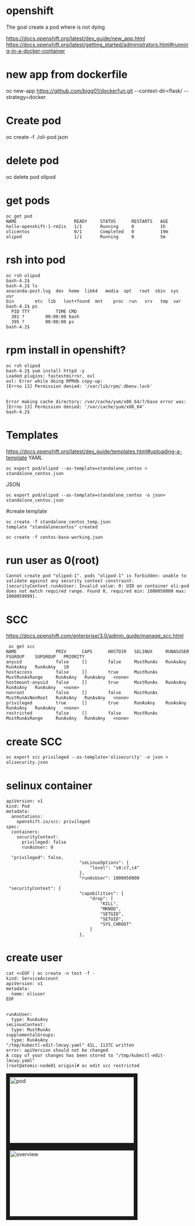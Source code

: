 # openshift

The goal create a pod where is not dying

https://docs.openshift.org/latest/dev_guide/new_app.html
https://docs.openshift.org/latest/getting_started/administrators.html#running-in-a-docker-container

# new app from dockerfile
oc new-app https://github.com/bigg01/dockerfun.git --context-dir=flask/  --strategy=docker

# Create pod
oc create -f ./oli-pod.json

# delete pod
oc delete pod olipod

# get pods
```
oc get pod
NAME                      READY     STATUS      RESTARTS   AGE
hello-openshift-1-rm2is   1/1       Running     0          1h
olicentos                 0/1       Completed   0          19m
olipod                    1/1       Running     0          5m
```
# rsh into pod
```
oc rsh olipod
bash-4.2$
bash-4.2$ ls
anaconda-post.log  dev	home  lib64	  media  opt   root  sbin  sys	usr
bin		   etc	lib   lost+found  mnt	 proc  run   srv   tmp	var
bash-4.2$ ps
  PID TTY          TIME CMD
  381 ?        00:00:00 bash
  395 ?        00:00:00 ps
bash-4.2$
```
# rpm install in openshift?

```
oc rsh olipod
bash-4.2$ yum install httpd -y
Loaded plugins: fastestmirror, ovl
ovl: Error while doing RPMdb copy-up:
[Errno 13] Permission denied: '/var/lib/rpm/.dbenv.lock'


Error making cache directory: /var/cache/yum/x86_64/7/base error was: [Errno 13] Permission denied: '/var/cache/yum/x86_64'
bash-4.2$
```
# Templates
https://docs.openshift.org/latest/dev_guide/templates.html#uploading-a-template
YAML
```
oc export pod/olipod --as-template=standalone_centos > standalone_centos.json
```

JSON
```
oc export pod/olipod --as-template=standalone_centos -o json> standalone_centos.json
```
#create template
```
oc create -f standalone_centos_temp.json
template "standalonecentos" created

oc create -f centos-base-working.json

```
# run user as 0(root)
```
Cannot create pod "olipod-1". pods "olipod-1" is forbidden: unable to validate against any security context constraint: [securityContext.runAsUser: Invalid value: 0: UID on container oli-pod does not match required range. Found 0, required min: 1000050000 max: 1000059999].
```
# SCC
https://docs.openshift.com/enterprise/3.0/admin_guide/manage_scc.html
```
 oc get scc
NAME               PRIV      CAPS      HOSTDIR   SELINUX     RUNASUSER          FSGROUP    SUPGROUP   PRIORITY
anyuid             false     []        false     MustRunAs   RunAsAny           RunAsAny   RunAsAny   10
hostaccess         false     []        true      MustRunAs   MustRunAsRange     RunAsAny   RunAsAny   <none>
hostmount-anyuid   false     []        true      MustRunAs   RunAsAny           RunAsAny   RunAsAny   <none>
nonroot            false     []        false     MustRunAs   MustRunAsNonRoot   RunAsAny   RunAsAny   <none>
privileged         true      []        true      RunAsAny    RunAsAny           RunAsAny   RunAsAny   <none>
restricted         false     []        false     MustRunAs   MustRunAsRange     RunAsAny   RunAsAny   <none>
```

# create SCC
```
oc export scc privileged --as-template='olisecurity' -o json > olisecurity.json
```

# selinux container
```
apiVersion: v1
kind: Pod
metadata:
  annotations:
    openshift.io/scc: privileged
spec:
  containers:
    securityContext:
      privileged: false
      runAsUser: 0
```

```
  "privileged": false,
                            "seLinuxOptions": {
                                "level": "s0:c7,c4"
                            },
                            "runAsUser": 1000050000
```
```
 "securityContext": {
                            "capabilities": {
                                "drop": [
                                    "KILL",
                                    "MKNOD",
                                    "SETGID",
                                    "SETUID",
                                    "SYS_CHROOT"
                                ]
                            },
```
#  create user
```
cat <<EOF | oc create -n test -f -
kind: ServiceAccount
apiVersion: v1
metadata:
  name: oliuser 
EOF


runAsUser:
  type: RunAsAny
seLinuxContext:
  type: MustRunAs
supplementalGroups:
  type: RunAsAny
"/tmp/kubectl-edit-lmcwy.yaml" 41L, 1137C written
error: apiVersion should not be changed
A copy of your changes has been stored to "/tmp/kubectl-edit-lmcwy.yaml"
[root@atomic-node01 origin]# oc edit scc restricted
```
<img src="https://github.com/bigg01/openshift/blob/master/ose_pod.jpg" 
alt="pod" width="340" height="180" border="10" /></a>
<img src="https://raw.githubusercontent.com/bigg01/openshift/master/ose_overview.jpg" 
alt="overview" width="340" height="180" border="10" /></a>

